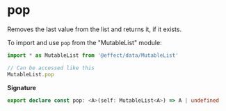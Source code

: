 # pop

Removes the last value from the list and returns it, if it exists.

To import and use `pop` from the "MutableList" module:

```ts
import * as MutableList from '@effect/data/MutableList'

// Can be accessed like this
MutableList.pop
```

**Signature**

```ts
export declare const pop: <A>(self: MutableList<A>) => A | undefined
```
